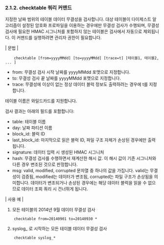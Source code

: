 ### 2.1.2. checktable 쿼리 커맨드

지정한 날짜 범위의 테이블 데이터 무결성을 검사합니다. 대상 테이블이 다이제스트 알고리즘이 설정된 암호화 프로파일을 이용하는 경우에만 무결성 검사가 수행되며, 무결성 검사에 필요한 HMAC 시그니처를 포함하지 않는 테이블은 검사에서 자동으로 제외됩니다. 이 커맨드를 실행하려면 관리자 권한이 필요합니다.

\| 문법 \|

~~~~
	checktable [from=yyyyMMdd] [to=yyyyMMdd] [trace=t] [테이블1, 테이블2, ... ]
~~~~

 * from: 무결성 검사 시작 날짜를 yyyyMMdd 포맷으로 지정합니다.
 * to: 무결성 검사 끝 날짜를 yyyyMMdd 포맷으로 지정합니다.
 * trace: 무결성에 이상이 없는 정상 데이터 블럭 정보도 출력하려는 경우에 t를 지정합니다.
 
테이블 이름은 와일드카드를 지원합니다.
 
검사 결과는 아래의 필드를 포함합니다:

 * table: 테이블 이름
 * day: 날짜 파티션 이름
 * block_id: 블럭 ID
 * last_block_id: 마지막으로 읽은 블럭 ID, 파일 구조 자체가 손상된 경우에만 출력됩니다.
 * signature: 데이터 입력 시 생성된 HMAC 시그니처
 * hash: 무결성 검사를 수행하면서 재계산한 해시 값. 이 해시 값이 기존 시그니처와 다른 경우 변조된 것으로 판정합니다.
 * msg: valid, modified, corrupted 문자열 중 하나의 값을 가집니다. valid는 무결성이 검증됨, modified는 데이터가 변조됨, corrupted는 파일 구조가 손상됨을 의미합니다. 데이터가 변조되거나 손상된 경우에는 해당 데이터 블럭을 읽을 수 없으므로 데이터 조회 쿼리 시 건너뛰게 됩니다.
 
\| 사용 예 \|

1) 모든 테이블의 2014년 9월 데이터 무결성 검사
~~~
	checktable from=20140901 to=20140930 *
~~~

2) syslog_ 로 시작하는 모든 테이블 데이터 무결성 검사
~~~
	checktable syslog_*
~~~
